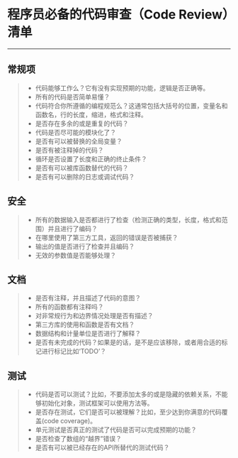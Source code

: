 # 程序员必备的代码审查（Code Review）清单

------

## 常规项

> * 代码能够工作么？它有没有实现预期的功能，逻辑是否正确等。
> * 所有的代码是否简单易懂？
> * 代码符合你所遵循的编程规范么？这通常包括大括号的位置，变量名和函数名，行的长度，缩进，格式和注释。
> * 是否存在多余的或是重复的代码？
> * 代码是否尽可能的模块化了？
> * 是否有可以被替换的全局变量？
> * 是否有被注释掉的代码？
> * 循环是否设置了长度和正确的终止条件？
> * 是否有可以被库函数替代的代码？
> * 是否有可以删除的日志或调试代码？

## 安全

> * 所有的数据输入是否都进行了检查（检测正确的类型，长度，格式和范围）并且进行了编码？
> * 在哪里使用了第三方工具，返回的错误是否被捕获？
> * 输出的值是否进行了检查并且编码？
> * 无效的参数值是否能够处理？

## 文档

> * 是否有注释，并且描述了代码的意图？
> * 所有的函数都有注释吗？
> * 对非常规行为和边界情况处理是否有描述？
> * 第三方库的使用和函数是否有文档？
> * 数据结构和计量单位是否进行了解释？
> * 是否有未完成的代码？如果是的话，是不是应该移除，或者用合适的标记进行标记比如‘TODO’？

## 测试

> * 代码是否可以测试？比如，不要添加太多的或是隐藏的依赖关系，不能够初始化对象，测试框架可以使用方法等。
> * 是否存在测试，它们是否可以被理解？比如，至少达到你满意的代码覆盖(code coverage)。
> * 单元测试是否真正的测试了代码是否可以完成预期的功能？
> * 是否检查了数组的“越界”错误？
> * 是否有可以被已经存在的API所替代的测试代码？